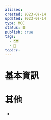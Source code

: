 ```yaml
---
aliases: 
created: 2023-09-14
updated: 2023-09-14
type: MOC
status: 🟩
publish: true
tags:
  - 🗺️
  - 👥️
topics:
---
```

# 基本資訊

# 其他
- 